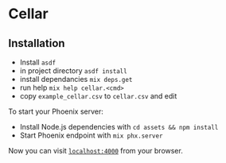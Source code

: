 # Cellar

## Installation

  * Install `asdf`
  * in project directory `asdf install`
  * install dependancies `mix deps.get`
  * run help `mix help cellar.<cmd>`
  * copy `example_cellar.csv` to `cellar.csv` and edit


To start your Phoenix server:

  * Install Node.js dependencies with `cd assets && npm install`
  * Start Phoenix endpoint with `mix phx.server`

Now you can visit [`localhost:4000`](http://localhost:4000) from your browser.
